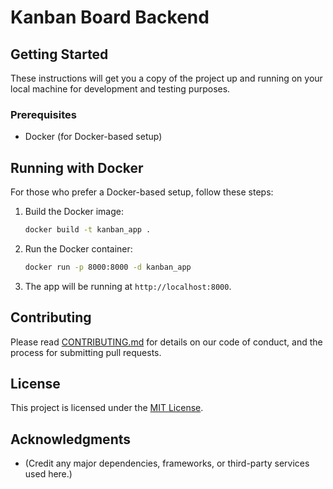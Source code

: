 # Kanban Board Backend

## Getting Started

These instructions will get you a copy of the project up and running on your local machine for development and testing purposes.

### Prerequisites

- Docker (for Docker-based setup)

## Running with Docker

For those who prefer a Docker-based setup, follow these steps:

1. Build the Docker image:
   ```sh
   docker build -t kanban_app .
   ```
2. Run the Docker container:
   ```sh
   docker run -p 8000:8000 -d kanban_app
   ```
3. The app will be running at `http://localhost:8000`.

## Contributing

Please read [CONTRIBUTING.md](link-to-contributing-file) for details on our code of conduct, and the process for submitting pull requests.

## License

This project is licensed under the [MIT License](link-to-license).

## Acknowledgments

- (Credit any major dependencies, frameworks, or third-party services used here.)

